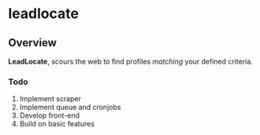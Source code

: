 # leadlocate

## Overview

**LeadLocate**, scours the web to find profiles *matching* your defined criteria.

### Todo
1. Implement scraper
2. Implement queue and cronjobs
3. Develop front-end
4. Build on basic features

